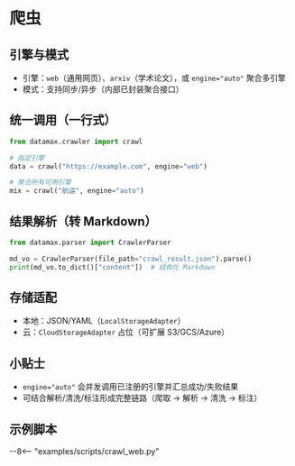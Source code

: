 # 爬虫

## 引擎与模式
- 引擎：`web`（通用网页）、`arxiv`（学术论文），或 `engine="auto"` 聚合多引擎
- 模式：支持同步/异步（内部已封装聚合接口）

## 统一调用（一行式）
```python
from datamax.crawler import crawl

# 指定引擎
data = crawl("https://example.com", engine="web")

# 聚合所有可用引擎
mix = crawl("航运", engine="auto")
```

## 结果解析（转 Markdown）
```python
from datamax.parser import CrawlerParser

md_vo = CrawlerParser(file_path="crawl_result.json").parse()
print(md_vo.to_dict()["content"])  # 结构化 Markdown
```

## 存储适配
- 本地：JSON/YAML（`LocalStorageAdapter`）
- 云：`CloudStorageAdapter` 占位（可扩展 S3/GCS/Azure）

## 小贴士
- `engine="auto"` 会并发调用已注册的引擎并汇总成功/失败结果
- 可结合解析/清洗/标注形成完整链路（爬取 → 解析 → 清洗 → 标注）

## 示例脚本

--8<-- "examples/scripts/crawl_web.py"
